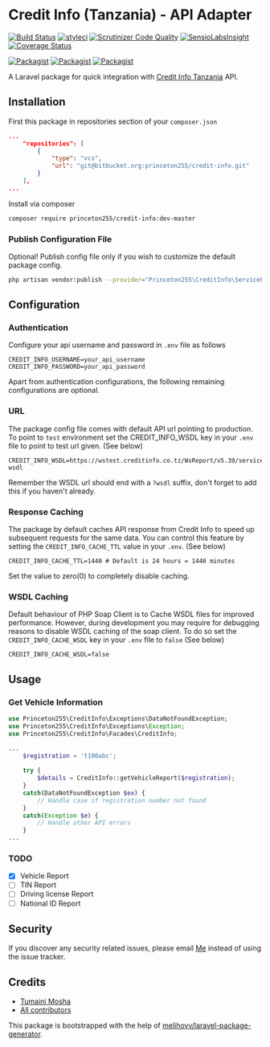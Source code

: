 # Credit Info (Tanzania) - API Adapter

[![Build Status](https://travis-ci.org/princeton255/credit-info.svg?branch=master)](https://travis-ci.org/princeton255/credit-info)
[![styleci](https://styleci.io/repos/CHANGEME/shield)](https://styleci.io/repos/CHANGEME)
[![Scrutinizer Code Quality](https://scrutinizer-ci.com/g/princeton255/credit-info/badges/quality-score.png?b=master)](https://scrutinizer-ci.com/g/princeton255/credit-info/?branch=master)
[![SensioLabsInsight](https://insight.sensiolabs.com/projects/CHANGEME/mini.png)](https://insight.sensiolabs.com/projects/CHANGEME)
[![Coverage Status](https://coveralls.io/repos/github/princeton255/credit-info/badge.svg?branch=master)](https://coveralls.io/github/princeton255/credit-info?branch=master)

[![Packagist](https://img.shields.io/packagist/v/princeton255/credit-info.svg)](https://packagist.org/packages/princeton255/credit-info)
[![Packagist](https://poser.pugx.org/princeton255/credit-info/d/total.svg)](https://packagist.org/packages/princeton255/credit-info)
[![Packagist](https://img.shields.io/packagist/l/princeton255/credit-info.svg)](https://packagist.org/packages/princeton255/credit-info)

A Laravel package for quick integration with [Credit Info Tanzania](https://creditinfo.co.tz) API.   

## Installation

First this package in repositories section of your `composer.json`

```json
...
    "repositories": [
        {
            "type": "vcs",
            "url": "git@bitbucket.org:princeton255/credit-info.git"
        }
    ],
...


```
Install via composer
```bash
composer require princeton255/credit-info:dev-master
```

### Publish Configuration File

Optional! Publish config file only if you wish to customize the default package config.

```bash
php artisan vendor:publish --provider="Princeton255\CreditInfo\ServiceProvider" --tag="config"
```

## Configuration

### Authentication
Configure your api username and password in `.env` file as follows

```.env
CREDIT_INFO_USERNAME=your_api_username
CREDIT_INFO_PASSWORD=your_api_password
```

Apart from authentication configurations, the following remaining configurations are optional.

### URL
The package config file comes with default API url pointing to production. To point to `test` environment set the CREDIT_INFO_WSDL key in your `.env` file to point to test url given. (See below)

```.env
CREDIT_INFO_WSDL=https://wstest.creditinfo.co.tz/WsReport/v5.39/service.svc?wsdl
```

Remember the WSDL url should end with a `?wsdl` suffix, don't forget to add this if you haven't already.


### Response Caching
The package by default caches API response from Credit Info to speed up subsequent requests for the same data. You can control this feature by setting the `CREDIT_INFO_CACHE_TTL` value in your `.env`. (See below)

```.env
CREDIT_INFO_CACHE_TTL=1440 # Default is 24 hours = 1440 minutes
```

Set the value to zero(0) to completely disable caching.

### WSDL Caching
Default behaviour of PHP Soap Client is to Cache WSDL files for improved performance. However, during development you may require for debugging reasons to disable WSDL caching of the soap client. To do so set the `CREDIT_INFO_CACHE_WSDL` key in your `.env` file to `false` (See below)

```.env
CREDIT_INFO_CACHE_WSDL=false
```

## Usage

### Get Vehicle Information

```php
use Princeton255\CreditInfo\Exceptions\DataNotFoundException;
use Princeton255\CreditInfo\Exceptions\Exception;
use Princeton255\CreditInfo\Facades\CreditInfo;

...
    $registration = 't100abc';
    
    try {
        $details = CreditInfo::getVehicleReport($registration);
    } 
    catch(DataNotFoundException $ex) {
        // Handle case if registration number not found
    }
    catch(Exception $e) {
        // Handle other API errors
    }
...

```

### TODO

- [x] Vehicle Report
- [ ] TIN Report
- [ ] Driving license Report
- [ ] National ID Report

## Security

If you discover any security related issues, please email [Me](mailto:princeton.mosha@gmail.com?subject=Credit+Info+API+Package+%7C+Security+Issue)
instead of using the issue tracker.

## Credits

- [Tumaini Mosha](https://github.com/princeton255)
- [All contributors](https://github.com/princeton255/credit-info/graphs/contributors)

This package is bootstrapped with the help of
[melihovv/laravel-package-generator](https://github.com/melihovv/laravel-package-generator).
